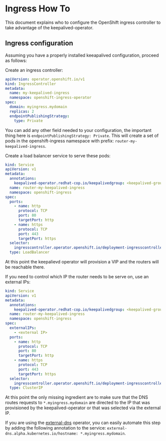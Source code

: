 # Ingress How To

This document explains who to configure the OpenShift ingress controller to take advantage of the keepalived-operator.

## Ingress configuration

Assuming you have a properly installed keeapalived configuration, proceed as follows:

Create an ingress controller:

```yaml
apiVersion: operator.openshift.io/v1
kind: IngressController
metadata:
  name: my-keepalived-ingress
  namespace: openshift-ingress-operator
spec:
  domain: myingress.mydomain
  replicas: 2
  endpointPublishingStrategy: 
    type: Private
```

You can add any other field needed to your configuration, the important thing here is `endpointPublishingStrategy: Private`.
This will create a set of pods in the openshift-ingress namespace with prefix: `router-my-keepalived-ingress`.

Create a load balancer service to serve these pods:

```yaml
kind: Service
apiVersion: v1
metadata:
  annotations:
    keepalived-operator.redhat-cop.io/keepalivedgroup: <keepalived-group>
  name: router-my-keepalived-ingress
  namespace: openshift-ingress
spec:
  ports:
    - name: http
      protocol: TCP
      port: 80
      targetPort: http
    - name: https
      protocol: TCP
      port: 443
      targetPort: https
  selector:
    ingresscontroller.operator.openshift.io/deployment-ingresscontroller: my-keepalived-ingress
  type: LoadBalancer
```

At this point the keepalievd operator will provision a VIP and the routers will be reachable there.

If you need to control which IP the router needs to be serve on, use an external IPs:

```yaml
kind: Service
apiVersion: v1
metadata:
  annotations:
    keepalived-operator.redhat-cop.io/keepalivedgroup: <keepalived-group>
  name: router-my-keepalived-ingress
  namespace: openshift-ingress
spec:
  externalIPs:
    - <external IP>
  ports:
    - name: http
      protocol: TCP
      port: 80
      targetPort: http
    - name: https
      protocol: TCP
      port: 443
      targetPort: https
  selector:
    ingresscontroller.operator.openshift.io/deployment-ingresscontroller: my-keepalived-ingress
  type: ClusterIP
```

At this point the only missing ingredient are to make sure that the DNS routes requests to `*.myingress.mydomain` are directed to the IP that was provisioned by the keepalived-operator or that was selected via the external IP.

If you are using the [external-dns](https://github.com/kubernetes-sigs/external-dns) operator, you can easily automate this step by adding the following annotation to the service: `external-dns.alpha.kubernetes.io/hostname: *.myingress.mydomain`.
